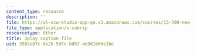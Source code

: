```yaml
---
content_type: resource
description: ''
file: https://ol-ocw-studio-app-qa.s3.amazonaws.com/courses/15-390-new-enterprises-spring-2013/3502e87c8e2b5d7cbd574e9d1b66e1be_JyYoXu0cJwA.vtt
file_type: application/x-subrip
resourcetype: Other
title: 3play caption file
uid: 3502e87c-8e2b-5d7c-bd57-4e9d1b66e1be
---
```

